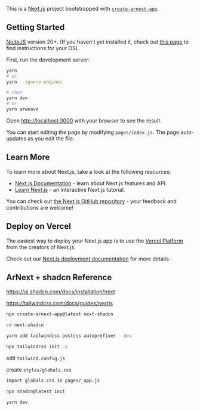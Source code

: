 This is a [Next.js](https://nextjs.org) project bootstrapped with [`create-arnext-app`](https://github.com/weavedb/arnext).

## Getting Started

[NodeJS](https://nodejs.org) version 20+. (If you haven't yet installed it, check out [this page](https://nodejs.org/en/download/package-manager) to find instructions for your OS).

First, run the development server:

```bash
yarn
# or
yarn --ignore-engines

# then
yarn dev
# or
yarn arweave
```

Open [http://localhost:3000](http://localhost:3000) with your browser to see the result.

You can start editing the page by modifying `pages/index.js`. The page auto-updates as you edit the file.

## Learn More

To learn more about Next.js, take a look at the following resources:

- [Next.js Documentation](https://nextjs.org/docs) - learn about Next.js features and API.
- [Learn Next.js](https://nextjs.org/learn-pages-router) - an interactive Next.js tutorial.

You can check out [the Next.js GitHub repository](https://github.com/vercel/next.js) - your feedback and contributions are welcome!

## Deploy on Vercel

The easiest way to deploy your Next.js app is to use the [Vercel Platform](https://vercel.com/new?utm_medium=default-template&filter=next.js&utm_source=create-next-app&utm_campaign=create-next-app-readme) from the creators of Next.js.

Check out our [Next.js deployment documentation](https://nextjs.org/docs/pages/building-your-application/deploying) for more details.

## ArNext + shadcn Reference

https://ui.shadcn.com/docs/installation/next

https://tailwindcss.com/docs/guides/nextjs

```bash
npx create-arnext-app@latest next-shadcn

cd next-shadcn

yarn add tailwindcss postcss autoprefixer --dev

npx tailwindcss init -p
```

edit `tailwind.config.js`

create `styles/globals.css`

```bash
import globals.css in pages/_app.js

npx shadcn@latest init

yarn dev
```

